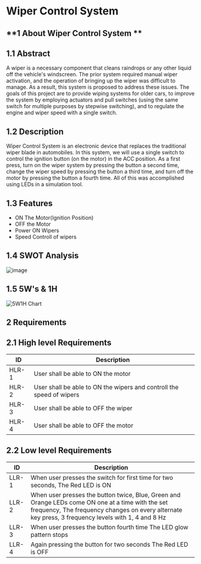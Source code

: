 # **Wiper Control System**

## **1 About Wiper Control System **

## **1.1 Abstract**

A wiper is a necessary component that cleans raindrops or any other liquid off the vehicle's windscreen. The prior system required manual wiper activation, and the operation of bringing up the wiper was difficult to manage. As a result, this system is proposed to address these issues. The goals of this project are to provide wiping systems for older cars, to improve the system by employing actuators and pull switches (using the same switch for multiple purposes by stepwise switching), and to regulate the engine and wiper speed with a single switch.

## **1.2 Description**

Wiper Control System is an electronic device that replaces the traditional wiper blade in automobiles. In this system, we will use a single switch to control the ignition button (on the motor) in the ACC position. As a first press, turn on the wiper system by pressing the button a second time, change the wiper speed by pressing the button a third time, and turn off the motor by pressing the button a fourth time. All of this was accomplished using LEDs in a simulation tool.

## **1.3 Features**
  - ON The Motor(Ignition Position)
  - OFF the Motor
  - Power ON Wipers
  - Speed Controll of wipers

## **1.4 SWOT Analysis**
  ![image](https://user-images.githubusercontent.com/101035721/168051944-525000fb-171d-4984-ab8e-7b1a4ec9c0d5.png)

  ## **1.5 5W's & 1H**
  ![5W1H Chart](https://user-images.githubusercontent.com/101035721/168054091-7c5eb964-7c75-4e84-b213-aada6aabc571.jpg)

  ## **2 Requirements**

  ## **2.1 High level Requirements**

  <html>
<body>
<!--StartFragment-->

ID | Description
-- | --
HLR-1 | User shall be able to ON the motor
HLR-2 | User shall be able to ON the wipers and controll the speed of wipers 
HLR-3 | User shall be able to OFF the wiper
HLR-4 | User shall be able to OFF the motor

<!--EndFragment-->
</body>
</html>

  ## **2.2 Low level Requirements**

<html>
<body>
<!--StartFragment-->

ID | Description
-- | --
LLR-1 | When user presses the switch for first time for two seconds, The Red LED is ON
LLR-2 | When user presses the button twice,  Blue, Green and Orange LEDs come ON one at a time with the set frequency, The frequency changes on every alternate key press, 3 frequency levels with 1, 4 and 8 Hz
LLR-3 | When user presses the button  fourth time The LED glow pattern stops 
LLR-4 | Again pressing the button for two seconds The Red LED is OFF

<!--EndFragment-->
</body>
</html>

